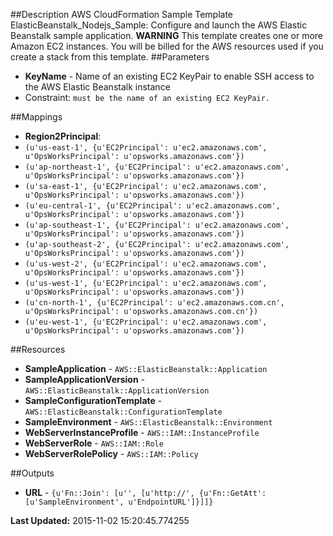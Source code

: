 ##Description
AWS CloudFormation Sample Template ElasticBeanstalk_Nodejs_Sample: Configure and launch the AWS Elastic Beanstalk sample application. **WARNING** This template creates one or more Amazon EC2 instances. You will be billed for the AWS resources used if you create a stack from this template.
##Parameters
 * **KeyName** - Name of an existing EC2 KeyPair to enable SSH access to the AWS Elastic Beanstalk instance
  * Constraint: `must be the name of an existing EC2 KeyPair.`


##Mappings
 * **Region2Principal**:
  * `(u'us-east-1', {u'EC2Principal': u'ec2.amazonaws.com', u'OpsWorksPrincipal': u'opsworks.amazonaws.com'})`
  * `(u'ap-northeast-1', {u'EC2Principal': u'ec2.amazonaws.com', u'OpsWorksPrincipal': u'opsworks.amazonaws.com'})`
  * `(u'sa-east-1', {u'EC2Principal': u'ec2.amazonaws.com', u'OpsWorksPrincipal': u'opsworks.amazonaws.com'})`
  * `(u'eu-central-1', {u'EC2Principal': u'ec2.amazonaws.com', u'OpsWorksPrincipal': u'opsworks.amazonaws.com'})`
  * `(u'ap-southeast-1', {u'EC2Principal': u'ec2.amazonaws.com', u'OpsWorksPrincipal': u'opsworks.amazonaws.com'})`
  * `(u'ap-southeast-2', {u'EC2Principal': u'ec2.amazonaws.com', u'OpsWorksPrincipal': u'opsworks.amazonaws.com'})`
  * `(u'us-west-2', {u'EC2Principal': u'ec2.amazonaws.com', u'OpsWorksPrincipal': u'opsworks.amazonaws.com'})`
  * `(u'us-west-1', {u'EC2Principal': u'ec2.amazonaws.com', u'OpsWorksPrincipal': u'opsworks.amazonaws.com'})`
  * `(u'cn-north-1', {u'EC2Principal': u'ec2.amazonaws.com.cn', u'OpsWorksPrincipal': u'opsworks.amazonaws.com.cn'})`
  * `(u'eu-west-1', {u'EC2Principal': u'ec2.amazonaws.com', u'OpsWorksPrincipal': u'opsworks.amazonaws.com'})`


##Resources
 * **SampleApplication** - `AWS::ElasticBeanstalk::Application`
 * **SampleApplicationVersion** - `AWS::ElasticBeanstalk::ApplicationVersion`
 * **SampleConfigurationTemplate** - `AWS::ElasticBeanstalk::ConfigurationTemplate`
 * **SampleEnvironment** - `AWS::ElasticBeanstalk::Environment`
 * **WebServerInstanceProfile** - `AWS::IAM::InstanceProfile`
 * **WebServerRole** - `AWS::IAM::Role`
 * **WebServerRolePolicy** - `AWS::IAM::Policy`


##Outputs
 * **URL** - `{u'Fn::Join': [u'', [u'http://', {u'Fn::GetAtt': [u'SampleEnvironment', u'EndpointURL']}]]}`


**Last Updated:** 2015-11-02 15:20:45.774255
